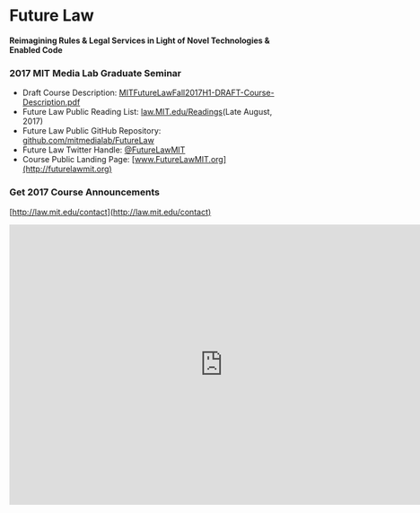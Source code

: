 # Future Law 
**Reimagining Rules & Legal Services in Light of Novel Technologies & Enabled Code**

### 2017 MIT Media Lab Graduate Seminar

* Draft Course Description: [MITFutureLawFall2017H1-DRAFT-Course-Description.pdf](https://github.com/mitmedialab/FutureLaw/blob/master/MITFutureLawFall2017H1-DRAFT-Course-Description.pdf)
* Future Law Public Reading List: [law.MIT.edu/Readings](http://law.mit.edu/readings)(Late August, 2017)
* Future Law Public GitHub Repository: [github.com/mitmedialab/FutureLaw](https://github.com/mitmedialab/FutureLaw)
* Future Law Twitter Handle: [@FutureLawMIT](https://twitter.com/FutureLawMIT)
* Course Public Landing Page: [www.FutureLawMIT.org](http://futurelawmit.org)

### Get 2017 Course Announcements

[http://law.mit.edu/contact](http://law.mit.edu/contact)

<iframe src="https://docs.google.com/forms/d/e/1FAIpQLScuJav_1n7eKTd5ukFUyq4PIF5csxlyDewCYXuok66owfJHaA/viewform?embedded=true" width="760" height="500" frameborder="0" marginheight="0" marginwidth="0">Loading...</iframe>
